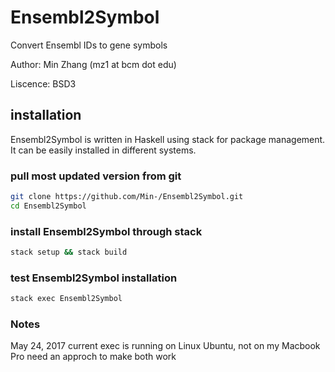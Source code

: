 # Ensembl2Symbol

Convert Ensembl IDs to gene symbols

Author: Min Zhang (mz1 at bcm dot edu)

Liscence: BSD3

## installation

Ensembl2Symbol is written in Haskell using stack for package management. It can be easily installed in different systems.

### pull most updated version from git

```bash
git clone https://github.com/Min-/Ensembl2Symbol.git
cd Ensembl2Symbol
```
### install Ensembl2Symbol through stack

```bash
stack setup && stack build
```

### test Ensembl2Symbol installation
```bash
stack exec Ensembl2Symbol
```
### Notes

May 24, 2017
current exec is running on Linux Ubuntu, not on my Macbook Pro
need an approch to make both work

